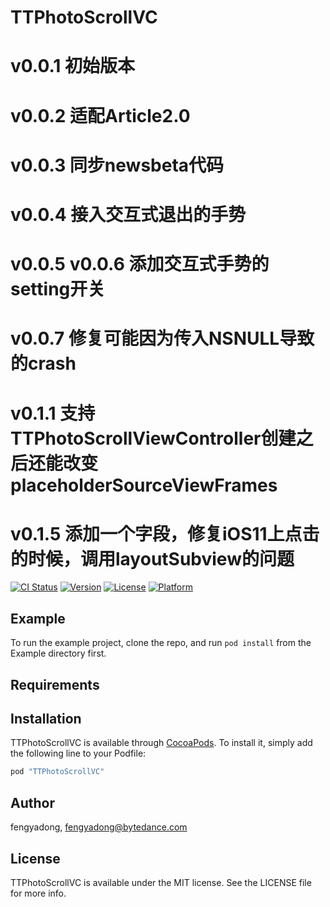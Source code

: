 # TTPhotoScrollVC

# v0.0.1 初始版本
# v0.0.2 适配Article2.0
# v0.0.3 同步newsbeta代码
# v0.0.4 接入交互式退出的手势
# v0.0.5 v0.0.6 添加交互式手势的setting开关
# v0.0.7 修复可能因为传入NSNULL导致的crash
# v0.1.1 支持TTPhotoScrollViewController创建之后还能改变placeholderSourceViewFrames
# v0.1.5 添加一个字段，修复iOS11上点击的时候，调用layoutSubview的问题

[![CI Status](http://img.shields.io/travis/fengyadong/TTPhotoScrollVC.svg?style=flat)](https://travis-ci.org/fengyadong/TTPhotoScrollVC)
[![Version](https://img.shields.io/cocoapods/v/TTPhotoScrollVC.svg?style=flat)](http://cocoapods.org/pods/TTPhotoScrollVC)
[![License](https://img.shields.io/cocoapods/l/TTPhotoScrollVC.svg?style=flat)](http://cocoapods.org/pods/TTPhotoScrollVC)
[![Platform](https://img.shields.io/cocoapods/p/TTPhotoScrollVC.svg?style=flat)](http://cocoapods.org/pods/TTPhotoScrollVC)

## Example

To run the example project, clone the repo, and run `pod install` from the Example directory first.

## Requirements

## Installation

TTPhotoScrollVC is available through [CocoaPods](http://cocoapods.org). To install
it, simply add the following line to your Podfile:

```ruby
pod "TTPhotoScrollVC"
```

## Author

fengyadong, fengyadong@bytedance.com

## License

TTPhotoScrollVC is available under the MIT license. See the LICENSE file for more info.
